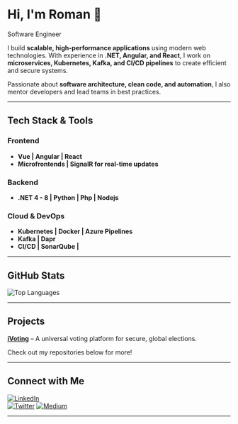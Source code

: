# Hi, I'm Roman 👋  

Software Engineer 

I build **scalable, high-performance applications** using modern web technologies. With experience in **.NET, Angular, and React**, I work on **microservices, Kubernetes, Kafka, and CI/CD pipelines** to create efficient and secure systems.  

Passionate about **software architecture, clean code, and automation**, I also mentor developers and lead teams in best practices.  

---

## Tech Stack & Tools  

### **Frontend**  
- **Vue | Angular | React**  
- **Microfrontends | SignalR for real-time updates**  

### **Backend**  
- **.NET 4 - 8 | Python | Php | Nodejs** 

### **Cloud & DevOps**  
- **Kubernetes | Docker | Azure Pipelines**  
- **Kafka | Dapr**  
- **CI/CD | SonarQube |**  

---

## GitHub Stats  

![Top Languages](https://github-readme-stats.vercel.app/api/top-langs/?username=k7roman&layout=compact&theme=radical)  

---

## Projects  
**[iVoting](https://ivoting.co.ke)** – A universal voting platform for secure, global elections.  

Check out my repositories below for more!  

---

## Connect with Me  
[![LinkedIn](https://img.shields.io/badge/LinkedIn-Connect-blue?style=flat&logo=linkedin)](https://www.linkedin.com/in/kelvin-roman/)  
[![Twitter](https://img.shields.io/badge/Twitter-Follow-blue?style=flat&logo=twitter)](https://twitter.com/kelvroman)
[![Medium](https://img.shields.io/badge/Medium-Read-black?style=flat&logo=medium)](https://medium.com/@kelvroman)

---
